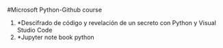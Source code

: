 #Microsoft Python-Github course

1. *Descifrado de código y revelación de un secreto con Python y Visual Studio Code
2. *Jupyter note book python
